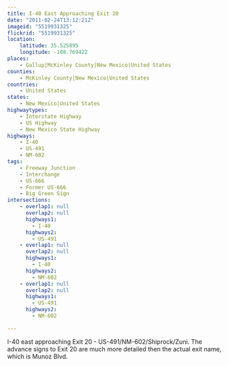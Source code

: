 ```yaml
---
title: I-40 East Approaching Exit 20
date: "2011-02-24T13:12:21Z"
imageid: "5519931325"
flickrid: "5519931325"
location:
    latitude: 35.525895
    longitude: -108.769422
places:
    - Gallup|McKinley County|New Mexico|United States
counties:
    - McKinley County|New Mexico|United States
countries:
    - United States
states:
    - New Mexico|United States
highwaytypes:
    - Interstate Highway
    - US Highway
    - New Mexico State Highway
highways:
    - I-40
    - US-491
    - NM-602
tags:
    - Freeway Junction
    - Interchange
    - US-666
    - Former US-666
    - Big Green Sign
intersections:
    - overlap1: null
      overlap2: null
      highways1:
        - I-40
      highways2:
        - US-491
    - overlap1: null
      overlap2: null
      highways1:
        - I-40
      highways2:
        - NM-602
    - overlap1: null
      overlap2: null
      highways1:
        - US-491
      highways2:
        - NM-602

---
```

I-40 east approaching Exit 20 - US-491/NM-602/Shiprock/Zuni.  The advance signs to Exit 20 are much more detailed then the actual exit name, which is Munoz Blvd.
